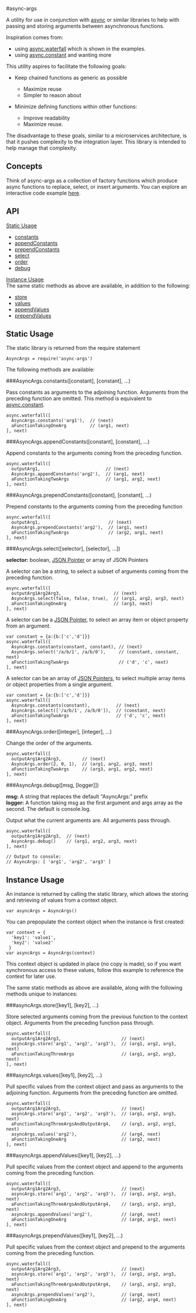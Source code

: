 #async-args

A utility for use in conjunction with [async][2]
or similar libraries to help with passing and storing arguments between 
asynchronous functions.

Inspiration comes from:

 * using [async.waterfall][0] which is shown in the examples.
 * using [async.constant][1] and wanting more

This utility aspires to facilitate the following goals:

* Keep chained functions as generic as possible
    * Maximize reuse
    * Simpler to reason about
    
* Minimize defining functions within other functions:
    * Improve readability
    * Maximize reuse.

The disadvantage to these goals, similar to a microservices architecture, is 
that it pushes complexity to the integration layer.  This library is intended to 
help manage that complexity.

## Concepts

Think of async-args as a collection of factory functions which produce
async functions to replace, select, or insert arguments.  You can explore an
interactive code example [here][3].

## API

[Static Usage](#static-usage)

* [constants](#asyncargsconstantsconstant-constant-)
* [appendConstants](#asyncargsappendconstantsconstant-constant-)
* [prependConstants](#asyncargsprependconstantsconstant-constant-)
* [select](#asyncargsselectselector-selector-)
* [order](#asyncargsorderinteger-integer-)
* [debug](#asyncargsdebugmsg-logger)

[Instance Usage](#instance-usage)  
The same static methods as above are available, in addition to the following:

* [store](#asyncargsstorekey1-key2-)
* [values](#asyncargsvalueskey1-key2-)
* [appendValues](#asyncargsappendvalueskey1-key2-)
* [prependValues](#asyncargsprependvalueskey1-key2-)

## Static Usage

The static library is returned from the require statement

    AsyncArgs = require('async-args')
    
The following methods are available:

###AsyncArgs.constants([constant], [constant], ...)

Pass constants as arguments to the adjoining function.  Arguments from the 
preceding function are omitted.  This method is equivalent to 
[async.constant][1].

    async.waterfall([
      AsyncArgs.constants('arg1'),  // (next)
      aFunctionTakingOneArg         // (arg1, next)
    ], next)


###AsyncArgs.appendConstants([constant], [constant], ...)

Append constants to the arguments coming from the preceding function.

    async.waterfall([
      outputArg1,                         // (next)
      AsyncArgs.appendConstants('arg2'),  // (arg1, next)
      aFunctionTakingTwoArgs              // (arg1, arg2, next)
    ], next)

###AsyncArgs.prependConstants([constant], [constant], ...)

Prepend constants to the arguments coming from the preceding function

    async.waterfall([
      outputArg1,                          // (next)
      AsyncArgs.prependConstants('arg2'),  // (arg1, next)
      aFunctionTakingTwoArgs               // (arg2, arg1, next)
    ], next)

###AsyncArgs.select([selector], [selector], ...])

**selector:** boolean, [JSON Pointer][4] or array of JSON Pointers

A selector can be a string, to select a subset of arguments coming from the 
preceding function.  

    async.waterfall([
      outputArg1Arg2Arg3,                    // (next)
      AsyncArgs.select(false, false, true),  // (arg1, arg2, arg3, next)
      aFunctionTakingOneArg                  // (arg3, next)
    ], next)

A selector can be a [JSON Pointer][4], to select an array item or object 
property from an argument.

    var constant = {a:{b:['c','d']}}
    async.waterfall([
      AsyncArgs.constants(constant, constant), // (next)
      AsyncArgs.select('/a/b/1', /a/b/0'),     // (constant, constant, next)
      aFunctionTakingTwoArgs                   // ('d', 'c', next)
    ], next)
    
A selector can be an array of [JSON Pointers][4], to select multiple array 
items or object properties from a single argument.

    var constant = {a:{b:['c','d']}}
    async.waterfall([
      AsyncArgs.constants(constant),          // (next)
      AsyncArgs.select(['/a/b/1', /a/b/0']),  // (constant, next)
      aFunctionTakingTwoArgs                  // ('d', 'c', next)
    ], next)

###AsyncArgs.order([integer], [integer], ...)

Change the order of the arguments.

    async.waterfall([
      outputArg1Arg2Arg3,        // (next)
      AsyncArgs.order(2, 0, 1),  // (arg1, arg2, arg3, next)
      aFunctionTakingTwoArgs     // (arg3, arg1, arg2, next)
    ], next)

###AsyncArgs.debug([msg, [logger]])

**msg:**  A string that replaces the default "AsyncArgs:" prefix  
**logger:** A function taking msg as the first argument and args array as the 
second. The default is console.log.

Output what the current arguments are.  All arguments pass through. 

    async.waterfall([
      outputArg1Arg2Arg3,  // (next)
      AsyncArgs.debug()    // (arg1, arg2, arg3, next)
    ], next)
    
    // Output to console:
    // AsyncArgs: [ 'arg1', 'arg2', 'arg3' ]

## Instance Usage

An instance is returned by calling the static library, which allows the storing 
and retrieving of values from a context object.

    var asyncArgs = AsyncArgs()

You can prepopulate the context object when the instance is first created:

    var context = {
      'key1': 'value1',
      'key2': 'value2'
     }
    var asyncArgs = AsyncArgs(context)

This context object is updated in place (no copy is made), so if you want 
synchronous access to these values, follow this example to reference the context 
for later use.
    
The same static methods as above are available, along with the following 
methods unique to instances:

###asyncArgs.store([key1], [key2], ...)

Store selected arguments coming from the previous function to the context 
object.  Arguments from the preceding function pass through.

    async.waterfall([
      outputArg1Arg2Arg3,                       // (next)
      asyncArgs.store('arg1', 'arg2', 'arg3'),  // (arg1, arg2, arg3, next)
      aFunctionTakingThreeArgs                  // (arg1, arg2, arg3, next)
    ], next)

###asyncArgs.values([key1], [key2], ...)

Pull specific values from the context object and pass as arguments to the 
adjoining function.  Arguments from the preceding function are omitted.

    async.waterfall([
      outputArg1Arg2Arg3,                       // (next)
      asyncArgs.store('arg1', 'arg2', 'arg3'),  // (arg1, arg2, arg3, next)
      aFunctionTakingThreeArgsAndOutputArg4,    // (arg1, arg2, arg3, next)
      asyncArgs.values('arg2'),                 // (arg4, next)
      aFunctionTakingOneArg                     // (arg2, next)     
    ], next)

###asyncArgs.appendValues([key1], [key2], ...)

Pull specific values from the context object and append to the arguments coming
from the preceding function. 

    async.waterfall([
      outputArg1Arg2Arg3,                       // (next)
      asyncArgs.store('arg1', 'arg2', 'arg3'),  // (arg1, arg2, arg3, next)
      aFunctionTakingThreeArgsAndOutputArg4,    // (arg1, arg2, arg3, next)
      asyncArgs.appendValues('arg2'),           // (arg4, next)
      aFunctionTakingOneArg                     // (arg4, arg2, next)
    ], next)

###asyncArgs.prependValues([key1], [key2], ...)

Pull specific values from the context object and prepend to the arguments coming
from the preceding function.

    async.waterfall([
      outputArg1Arg2Arg3,                       // (next)
      asyncArgs.store('arg1', 'arg2', 'arg3'),  // (arg1, arg2, arg3, next)
      aFunctionTakingThreeArgsAndOutputArg4,    // (arg1, arg2, arg3, next)
      asyncArgs.prependValues('arg2'),          // (arg4, next)
      aFunctionTakingOneArg                     // (arg2, arg4, next)
    ], next)

[0]: https://www.npmjs.com/package/async#waterfalltasks-callback
[1]: https://www.npmjs.com/package/async#constantvalues
[2]: https://www.npmjs.com/package/async
[3]: https://tonicdev.com/majgis/async-args
[4]: https://www.npmjs.com/package/jsonpointer
